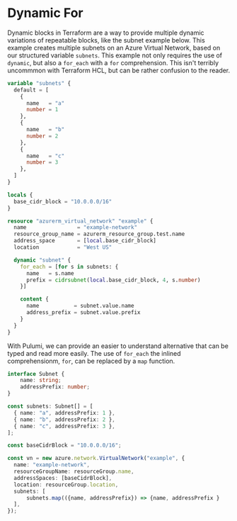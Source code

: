 # Dynamic For

Dynamic blocks in Terraform are a way to provide multiple dynamic variations of repeatable blocks, like the subnet example below. This example creates multiple subnets on an Azure Virtual Network, based on our structured variable `subnets`. This example not only requires the use of `dynamic`, but also a `for_each` with a `for` comprehension. This isn't terribly uncommmon with Terraform HCL, but can be rather confusion to the reader.

```terraform
variable "subnets" {
  default = [
    {
      name   = "a"
      number = 1
    },
    {
      name   = "b"
      number = 2
    },
    {
      name   = "c"
      number = 3
    },
  ]
}

locals {
  base_cidr_block = "10.0.0.0/16"
}

resource "azurerm_virtual_network" "example" {
  name                = "example-network"
  resource_group_name = azurerm_resource_group.test.name
  address_space       = [local.base_cidr_block]
  location            = "West US"

  dynamic "subnet" {
    for_each = [for s in subnets: {
      name   = s.name
      prefix = cidrsubnet(local.base_cidr_block, 4, s.number)
    }]

    content {
      name           = subnet.value.name
      address_prefix = subnet.value.prefix
    }
  }
}
```

With Pulumi, we can provide an easier to understand alternative that can be typed and read more easily. The use of `for_each` the inlined comprehensionm, `for`, can be replaced by a `map` function.


```typescript
interface Subnet {
    name: string;
    addressPrefix: number;
}

const subnets: Subnet[] = [
  { name: "a", addressPrefix: 1 },
  { name: "b", addressPrefix: 2 },
  { name: "c", addressPrefix: 3 },
];

const baseCidrBlock = "10.0.0.0/16";

const vn = new azure.network.VirtualNetwork("example", {
  name: "example-network",
  resourceGroupName: resourceGroup.name,
  addressSpaces: [baseCidrBlock],
  location: resourceGroup.location,
  subnets: [
      subnets.map(({name, addressPrefix}) => {name, addressPrefix }
  ],
});
```
